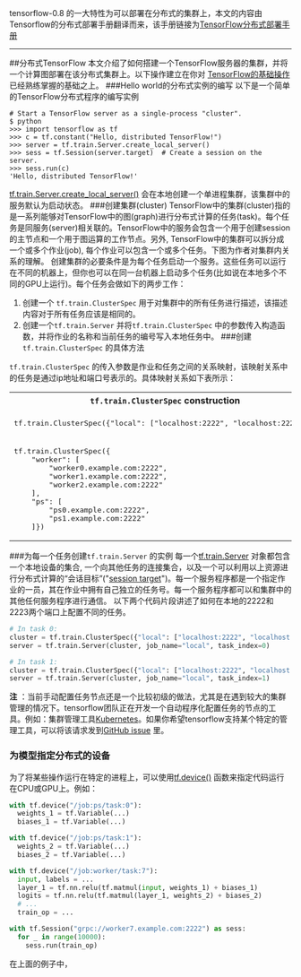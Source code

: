 tensorflow-0.8 的一大特性为可以部署在分布式的集群上，本文的内容由Tensorflow的分布式部署手册翻译而来，该手册链接为[TensorFlow分布式部署手册](https://github.com/tensorflow/tensorflow/blob/master/tensorflow/g3doc/how_tos/distributed/index.md)

---

##分布式TensorFlow
本文介绍了如何搭建一个TensorFlow服务器的集群，并将一个计算图部署在该分布式集群上。以下操作建立在你对 [TensorFlow的基础操作](https://github.com/tensorflow/tensorflow/blob/master/tensorflow/g3doc/get_started/basic_usage.md)已经熟练掌握的基础之上。
###Hello world的分布式实例的编写
以下是一个简单的TensorFlow分布式程序的编写实例
```
# Start a TensorFlow server as a single-process "cluster".
$ python
>>> import tensorflow as tf
>>> c = tf.constant("Hello, distributed TensorFlow!")
>>> server = tf.train.Server.create_local_server()
>>> sess = tf.Session(server.target)  # Create a session on the server.
>>> sess.run(c)
'Hello, distributed TensorFlow!'
```
[tf.train.Server.create_local_server()](https://github.com/tensorflow/tensorflow/blob/master/tensorflow/g3doc/api_docs/python/train.md#Server.create_local_server) 会在本地创建一个单进程集群，该集群中的服务默认为启动状态。
###创建集群(cluster)
TensorFlow中的集群(cluster)指的是一系列能够对TensorFlow中的图(graph)进行分布式计算的任务(task)。每个任务是同服务(server)相关联的。TensorFlow中的服务会包含一个用于创建session的主节点和一个用于图运算的工作节点。另外, TensorFlow中的集群可以拆分成一个或多个作业(job), 每个作业可以包含一个或多个任务。下图为作者对集群内关系的理解。
创建集群的必要条件是为每个任务启动一个服务。这些任务可以运行在不同的机器上，但你也可以在同一台机器上启动多个任务(比如说在本地多个不同的GPU上运行)。每个任务会做如下的两步工作：

 1. 创建一个  `tf.train.ClusterSpec` 用于对集群中的所有任务进行描述，该描述内容对于所有任务应该是相同的。
 2. 创建一个`tf.train.Server` 并将`tf.train.ClusterSpec`  中的参数传入构造函数，并将作业的名称和当前任务的编号写入本地任务中。
###创建`tf.train.ClusterSpec` 的具体方法

`tf.train.ClusterSpec` 的传入参数是作业和任务之间的关系映射，该映射关系中的任务是通过ip地址和端口号表示的。具体映射关系如下表所示：
<table>
  <tr><th><code>tf.train.ClusterSpec</code> construction</th><th>Available tasks</th>
  <tr>
    <td><pre>
tf.train.ClusterSpec({"local": ["localhost:2222", "localhost:2223"]})
</pre></td>
<td><code>/job:local/task:0 local<br/>/job:local/task:1</code></td>
  </tr>
  <tr>
    <td><pre>
tf.train.ClusterSpec({
    "worker": [
        "worker0.example.com:2222", 
        "worker1.example.com:2222",
        "worker2.example.com:2222"
    ],
    "ps": [
        "ps0.example.com:2222",
        "ps1.example.com:2222"
    ]})
</pre></td><td><code>/job:worker/task:0</code><br/><code>/job:worker/task:1</code><br/><code>/job:worker/task:2</code><br/><code>/job:ps/task:0</code><br/><code>/job:ps/task:1</code></td>
  </tr>
</table>

###为每一个任务创建`tf.train.Server` 的实例
每一个[tf.train.Server](https://github.com/tensorflow/tensorflow/blob/master/tensorflow/g3doc/api_docs/python/train.md#Server) 对象都包含一个本地设备的集合, 一个向其他任务的连接集合，以及一个可以利用以上资源进行分布式计算的“会话目标”("[session target](https://github.com/tensorflow/tensorflow/blob/master/tensorflow/g3doc/api_docs/python/client.md#Session)")。每一个服务程序都是一个指定作业的一员，其在作业中拥有自己独立的任务号。每一个服务程序都可以和集群中的其他任何服务程序进行通信。
以下两个代码片段讲述了如何在本地的2222和2223两个端口上配置不同的任务。
```python
# In task 0:
cluster = tf.train.ClusterSpec({"local": ["localhost:2222", "localhost:2223"]})
server = tf.train.Server(cluster, job_name="local", task_index=0)
```
```python
# In task 1:
cluster = tf.train.ClusterSpec({"local": ["localhost:2222", "localhost:2223"]})
server = tf.train.Server(cluster, job_name="local", task_index=1)
```
**注** ：当前手动配置任务节点还是一个比较初级的做法，尤其是在遇到较大的集群管理的情况下。tensorflow团队正在开发一个自动程序化配置任务的节点的工具。例如：集群管理工具[Kubernetes](http://kubernetes.io/)。如果你希望tensorflow支持某个特定的管理工具，可以将该请求发到[GitHub issue](https://github.com/tensorflow/tensorflow/issues) 里。
### 为模型指定分布式的设备
为了将某些操作运行在特定的进程上，可以使用[tf.device()](https://github.com/tensorflow/tensorflow/blob/master/tensorflow/g3doc/api_docs/python/framework.md#device) 函数来指定代码运行在CPU或GPU上。例如：
```python
with tf.device("/job:ps/task:0"):
  weights_1 = tf.Variable(...)
  biases_1 = tf.Variable(...)

with tf.device("/job:ps/task:1"):
  weights_2 = tf.Variable(...)
  biases_2 = tf.Variable(...)

with tf.device("/job:worker/task:7"):
  input, labels = ...
  layer_1 = tf.nn.relu(tf.matmul(input, weights_1) + biases_1)
  logits = tf.nn.relu(tf.matmul(layer_1, weights_2) + biases_2)
  # ...
  train_op = ...

with tf.Session("grpc://worker7.example.com:2222") as sess:
  for _ in range(10000):
    sess.run(train_op)
```
在上面的例子中，
